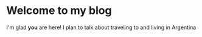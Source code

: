 # Welcome to my blog

I'm glad **you** are here! I plan to talk about traveling to and living in Argentina
